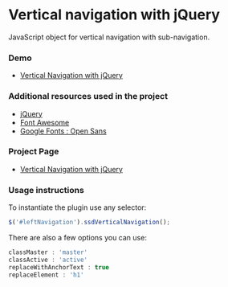 Vertical navigation with jQuery
==========================

JavaScript object for vertical navigation with sub-navigation.

### Demo

- [Vertical Navigation with jQuery](http://jquery-vertical-navigation.ssdtutorials.com/)

### Additional resources used in the project

- [jQuery](http://jquery.com/)
- [Font Awesome](http://fortawesome.github.io/Font-Awesome/)
- [Google Fonts : Open Sans](https://www.google.com/fonts/specimen/Open+Sans)

### Project Page

- [Vertical Navigation with jQuery](http://sebastiansulinski.github.io/jquery-vertical-navigation)

### Usage instructions

To instantiate the plugin use any selector:

```javascript
$('#leftNavigation').ssdVerticalNavigation();
```

There are also a few options you can use:

```javascript
classMaster : 'master'
classActive : 'active'
replaceWithAnchorText : true
replaceElement : 'h1'
```